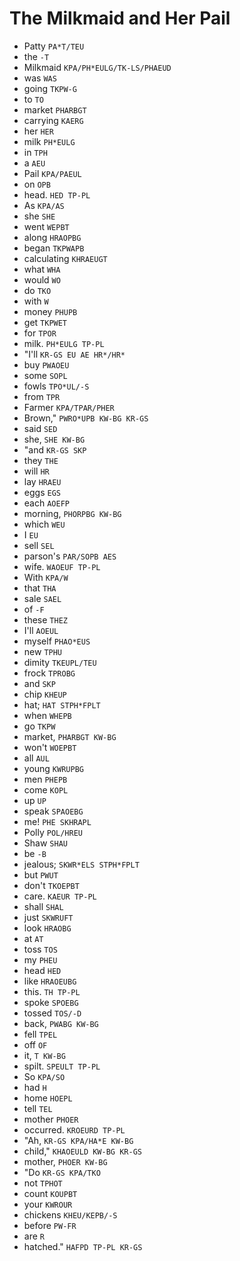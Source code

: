 # The Milkmaid and Her Pail

* Patty `PA*T/TEU`
* the `-T`
* Milkmaid `KPA/PH*EULG/TK-LS/PHAEUD`
* was `WAS`
* going `TKPW-G`
* to `TO`
* market `PHARBGT`
* carrying `KAERG`
* her `HER`
* milk `PH*EULG`
* in `TPH`
* a `AEU`
* Pail `KPA/PAEUL`
* on `OPB`
* head. `HED TP-PL`
* As `KPA/AS`
* she `SHE`
* went `WEPBT`
* along `HRAOPBG`
* began `TKPWAPB`
* calculating `KHRAEUGT`
* what `WHA`
* would `WO`
* do `TKO`
* with `W`
* money `PHUPB`
* get `TKPWET`
* for `TPOR`
* milk. `PH*EULG TP-PL`
* "I'll `KR-GS EU AE HR*/HR*`
* buy `PWAOEU`
* some `SOPL`
* fowls `TPO*UL/-S`
* from `TPR`
* Farmer `KPA/TPAR/PHER`
* Brown," `PWRO*UPB KW-BG KR-GS`
* said `SED`
* she, `SHE KW-BG`
* "and `KR-GS SKP`
* they `THE`
* will `HR`
* lay `HRAEU`
* eggs `EGS`
* each `AOEFP`
* morning, `PHORPBG KW-BG`
* which `WEU`
* I `EU`
* sell `SEL`
* parson's `PAR/SOPB AES`
* wife. `WAOEUF TP-PL`
* With `KPA/W`
* that `THA`
* sale `SAEL`
* of `-F`
* these `THEZ`
* I'll `AOEUL`
* myself `PHAO*EUS`
* new `TPHU`
* dimity `TKEUPL/TEU`
* frock `TPROBG`
* and `SKP`
* chip `KHEUP`
* hat; `HAT STPH*FPLT`
* when `WHEPB`
* go `TKPW`
* market, `PHARBGT KW-BG`
* won't `WOEPBT`
* all `AUL`
* young `KWRUPBG`
* men `PHEPB`
* come `KOPL`
* up `UP`
* speak `SPAOEBG`
* me! `PHE SKHRAPL`
* Polly `POL/HREU`
* Shaw `SHAU`
* be `-B`
* jealous; `SKWR*ELS STPH*FPLT`
* but `PWUT`
* don't `TKOEPBT`
* care. `KAEUR TP-PL`
* shall `SHAL`
* just `SKWRUFT`
* look `HRAOBG`
* at `AT`
* toss `TOS`
* my `PHEU`
* head `HED`
* like `HRAOEUBG`
* this. `TH TP-PL`
* spoke `SPOEBG`
* tossed `TOS/-D`
* back, `PWABG KW-BG`
* fell `TPEL`
* off `OF`
* it, `T KW-BG`
* spilt. `SPEULT TP-PL`
* So `KPA/SO`
* had `H`
* home `HOEPL`
* tell `TEL`
* mother `PHOER`
* occurred. `KROEURD TP-PL`
* "Ah, `KR-GS KPA/HA*E KW-BG`
* child," `KHAOEULD KW-BG KR-GS`
* mother, `PHOER KW-BG`
* "Do `KR-GS KPA/TKO`
* not `TPHOT`
* count `KOUPBT`
* your `KWROUR`
* chickens `KHEU/KEPB/-S`
* before `PW-FR`
* are `R`
* hatched." `HAFPD TP-PL KR-GS`
